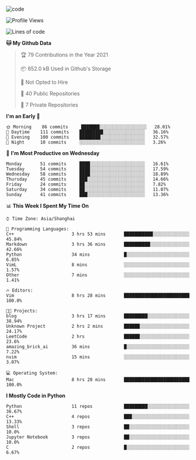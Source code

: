
<!--
**liuyaanng/liuyaanng** is a ✨ _special_ ✨ repository because its `README.md` (this file) appears on your GitHub profile.

Here are some ideas to get you started:

- 🔭 I’m currently working on ...
- 🌱 I’m currently learning ...
- 👯 I’m looking to collaborate on ...
- 🤔 I’m looking for help with ...
- 💬 Ask me about ...
- 📫 How to reach me: ...
- 😄 Pronouns: ...
- ⚡ Fun fact: ...
-->


![code](https://cdn.jsdelivr.net/gh/liuyaanng/liuyaanng@1.0/code.gif) 

<!--START_SECTION:waka-->
![Profile Views](http://img.shields.io/badge/Profile%20Views-7-blue)

![Lines of code](https://img.shields.io/badge/From%20Hello%20World%20I%27ve%20Written-5.3%20million%20lines%20of%20code-blue)

**🐱 My Github Data** 

> 🏆 79 Contributions in the Year 2021
 > 
> 📦 652.0 kB Used in Github's Storage 
 > 
> 🚫 Not Opted to Hire
 > 
> 📜 40 Public Repositories 
 > 
> 🔑 7 Private Repositories  
 > 
**I'm an Early 🐤** 

```text
🌞 Morning    86 commits     ███████░░░░░░░░░░░░░░░░░░   28.01% 
🌆 Daytime    111 commits    █████████░░░░░░░░░░░░░░░░   36.16% 
🌃 Evening    100 commits    ████████░░░░░░░░░░░░░░░░░   32.57% 
🌙 Night      10 commits     ░░░░░░░░░░░░░░░░░░░░░░░░░   3.26%

```
📅 **I'm Most Productive on Wednesday** 

```text
Monday       51 commits     ████░░░░░░░░░░░░░░░░░░░░░   16.61% 
Tuesday      54 commits     ████░░░░░░░░░░░░░░░░░░░░░   17.59% 
Wednesday    58 commits     ████░░░░░░░░░░░░░░░░░░░░░   18.89% 
Thursday     45 commits     ███░░░░░░░░░░░░░░░░░░░░░░   14.66% 
Friday       24 commits     ██░░░░░░░░░░░░░░░░░░░░░░░   7.82% 
Saturday     34 commits     ██░░░░░░░░░░░░░░░░░░░░░░░   11.07% 
Sunday       41 commits     ███░░░░░░░░░░░░░░░░░░░░░░   13.36%

```


📊 **This Week I Spent My Time On** 

```text
⌚︎ Time Zone: Asia/Shanghai

💬 Programming Languages: 
C++                      3 hrs 53 mins       ███████████░░░░░░░░░░░░░░   45.84% 
Markdown                 3 hrs 36 mins       ██████████░░░░░░░░░░░░░░░   42.66% 
Python                   34 mins             █░░░░░░░░░░░░░░░░░░░░░░░░   6.85% 
VimL                     8 mins              ░░░░░░░░░░░░░░░░░░░░░░░░░   1.57% 
Other                    7 mins              ░░░░░░░░░░░░░░░░░░░░░░░░░   1.41%

🔥 Editors: 
Vim                      8 hrs 28 mins       █████████████████████████   100.0%

🐱‍💻 Projects: 
blog                     3 hrs 17 mins       █████████░░░░░░░░░░░░░░░░   38.94% 
Unknown Project          2 hrs 2 mins        ██████░░░░░░░░░░░░░░░░░░░   24.17% 
LeetCode                 2 hrs               ██████░░░░░░░░░░░░░░░░░░░   23.6% 
amazing_brick_ai         36 mins             █░░░░░░░░░░░░░░░░░░░░░░░░   7.22% 
nvim                     15 mins             ░░░░░░░░░░░░░░░░░░░░░░░░░   3.07%

💻 Operating System: 
Mac                      8 hrs 28 mins       █████████████████████████   100.0%

```

**I Mostly Code in Python** 

```text
Python                   11 repos            █████████░░░░░░░░░░░░░░░░   36.67% 
C++                      4 repos             ███░░░░░░░░░░░░░░░░░░░░░░   13.33% 
Shell                    3 repos             ██░░░░░░░░░░░░░░░░░░░░░░░   10.0% 
Jupyter Notebook         3 repos             ██░░░░░░░░░░░░░░░░░░░░░░░   10.0% 
C                        2 repos             █░░░░░░░░░░░░░░░░░░░░░░░░   6.67%

```



<!--END_SECTION:waka-->
